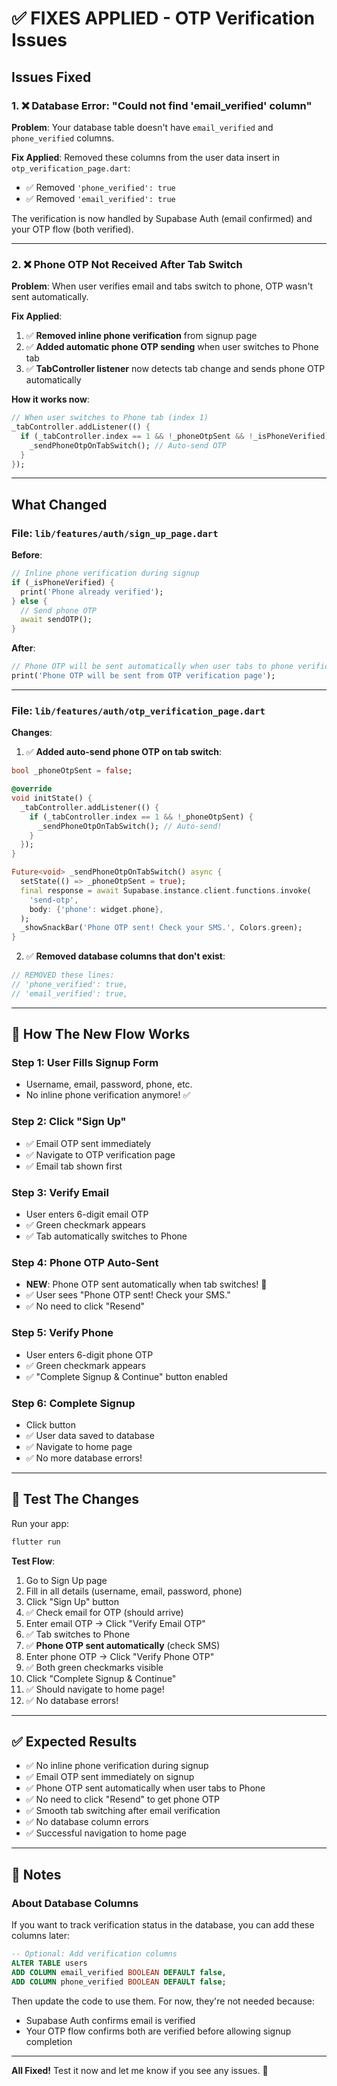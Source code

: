 # ✅ FIXES APPLIED - OTP Verification Issues

## Issues Fixed

### 1. ❌ Database Error: "Could not find 'email_verified' column"
**Problem**: Your database table doesn't have `email_verified` and `phone_verified` columns.

**Fix Applied**: Removed these columns from the user data insert in `otp_verification_page.dart`:
- ✅ Removed `'phone_verified': true`
- ✅ Removed `'email_verified': true`

The verification is now handled by Supabase Auth (email confirmed) and your OTP flow (both verified).

---

### 2. ❌ Phone OTP Not Received After Tab Switch
**Problem**: When user verifies email and tabs switch to phone, OTP wasn't sent automatically.

**Fix Applied**: 
1. ✅ **Removed inline phone verification** from signup page
2. ✅ **Added automatic phone OTP sending** when user switches to Phone tab
3. ✅ **TabController listener** now detects tab change and sends phone OTP automatically

**How it works now**:
```dart
// When user switches to Phone tab (index 1)
_tabController.addListener(() {
  if (_tabController.index == 1 && !_phoneOtpSent && !_isPhoneVerified) {
    _sendPhoneOtpOnTabSwitch(); // Auto-send OTP
  }
});
```

---

## What Changed

### File: `lib/features/auth/sign_up_page.dart`

**Before**:
```dart
// Inline phone verification during signup
if (_isPhoneVerified) {
  print('Phone already verified');
} else {
  // Send phone OTP
  await sendOTP();
}
```

**After**:
```dart
// Phone OTP will be sent automatically when user tabs to phone verification
print('Phone OTP will be sent from OTP verification page');
```

---

### File: `lib/features/auth/otp_verification_page.dart`

**Changes**:

1. ✅ **Added auto-send phone OTP on tab switch**:
```dart
bool _phoneOtpSent = false;

@override
void initState() {
  _tabController.addListener(() {
    if (_tabController.index == 1 && !_phoneOtpSent) {
      _sendPhoneOtpOnTabSwitch(); // Auto-send!
    }
  });
}

Future<void> _sendPhoneOtpOnTabSwitch() async {
  setState(() => _phoneOtpSent = true);
  final response = await Supabase.instance.client.functions.invoke(
    'send-otp',
    body: {'phone': widget.phone},
  );
  _showSnackBar('Phone OTP sent! Check your SMS.', Colors.green);
}
```

2. ✅ **Removed database columns that don't exist**:
```dart
// REMOVED these lines:
// 'phone_verified': true,
// 'email_verified': true,
```

---

## 🎯 How The New Flow Works

### Step 1: User Fills Signup Form
- Username, email, password, phone, etc.
- No inline phone verification anymore! ✅

### Step 2: Click "Sign Up"
- ✅ Email OTP sent immediately
- ✅ Navigate to OTP verification page
- ✅ Email tab shown first

### Step 3: Verify Email
- User enters 6-digit email OTP
- ✅ Green checkmark appears
- ✅ Tab automatically switches to Phone

### Step 4: Phone OTP Auto-Sent
- **NEW**: Phone OTP sent automatically when tab switches! 🎉
- ✅ User sees "Phone OTP sent! Check your SMS."
- ✅ No need to click "Resend"

### Step 5: Verify Phone
- User enters 6-digit phone OTP
- ✅ Green checkmark appears
- ✅ "Complete Signup & Continue" button enabled

### Step 6: Complete Signup
- Click button
- ✅ User data saved to database
- ✅ Navigate to home page
- ✅ No more database errors!

---

## 🧪 Test The Changes

Run your app:

```powershell
flutter run
```

**Test Flow**:
1. Go to Sign Up page
2. Fill in all details (username, email, password, phone)
3. Click "Sign Up" button
4. ✅ Check email for OTP (should arrive)
5. Enter email OTP → Click "Verify Email OTP"
6. ✅ Tab switches to Phone
7. ✅ **Phone OTP sent automatically** (check SMS)
8. Enter phone OTP → Click "Verify Phone OTP"
9. ✅ Both green checkmarks visible
10. Click "Complete Signup & Continue"
11. ✅ Should navigate to home page!
12. ✅ No database errors!

---

## ✅ Expected Results

- ✅ No inline phone verification during signup
- ✅ Email OTP sent immediately on signup
- ✅ Phone OTP sent automatically when user tabs to Phone
- ✅ No need to click "Resend" to get phone OTP
- ✅ Smooth tab switching after email verification
- ✅ No database column errors
- ✅ Successful navigation to home page

---

## 📝 Notes

### About Database Columns

If you want to track verification status in the database, you can add these columns later:

```sql
-- Optional: Add verification columns
ALTER TABLE users 
ADD COLUMN email_verified BOOLEAN DEFAULT false,
ADD COLUMN phone_verified BOOLEAN DEFAULT false;
```

Then update the code to use them. For now, they're not needed because:
- Supabase Auth confirms email is verified
- Your OTP flow confirms both are verified before allowing signup completion

---

**All Fixed!** Test it now and let me know if you see any issues. 🚀
